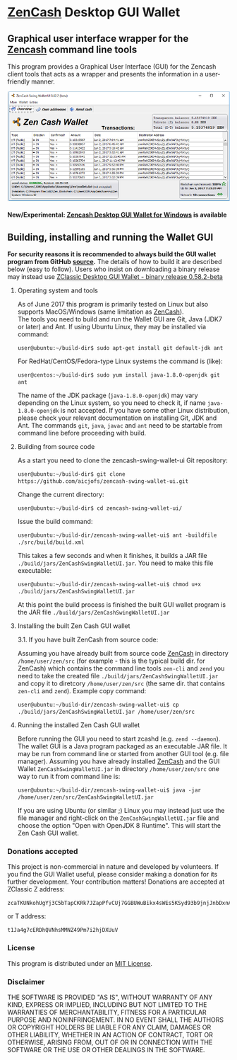 # [ZenCash](https://zencash.io/) Desktop GUI Wallet

## Graphical user interface wrapper for the [Zencash](https://zencash.io/) command line tools

This program provides a Graphical User Interface (GUI) for the Zencash client tools that acts as a wrapper and 
presents the information in a user-friendly manner.

![Screenshot](https://github.com/aicjofs/zencash-swing-wallet-ui/raw/master/docs/ZClassicWallet.png "Main Window")

#### New/Experimental: [Zencash Desktop GUI Wallet for Windows](https://github.com/vaklinov/zclassic-swing-wallet-ui/blob/master/docs/Readme-Windows.md) is available

## Building, installing and running the Wallet GUI


**For security reasons it is recommended to always build the GUI wallet program from GitHub**
**[source](https://github.com/vaklinov/zclassic-swing-wallet-ui/archive/master.zip).**
The details of how to build it are described below (easy to follow).
Users who insist on downloading a binary release may instead 
use [ZClassic Desktop GUI Wallet - binary release 0.58.2-beta](https://github.com/aicjofs/zencash-swing-wallet-ui/blob/master/docs/Release_0.58.2-beta.md)


1. Operating system and tools

   As of June 2017 this program is primarily tested on Linux but also supports
   MacOS/Windows (same limitation as [ZenCash](http://zencash.io)).   
   The tools you need to build and run the Wallet GUI are Git, Java (JDK7 or later) and 
   Ant. If using Ubuntu Linux, they may be installed via command: 
   ```
   user@ubuntu:~/build-dir$ sudo apt-get install git default-jdk ant
   ``` 
   For RedHat/CentOS/Fedora-type Linux systems the command is (like):
   ```
   user@centos:~/build-dir$ sudo yum install java-1.8.0-openjdk git ant 
   ```
   The name of the JDK package (`java-1.8.0-openjdk`) may vary depending on the Linux system, so you need to
   check it, if name `java-1.8.0-openjdk` is not accepted.
   If you have some other Linux distribution, please check your relevant documentation on installing Git, 
   JDK and Ant. The commands `git`, `java`, `javac` and `ant` need to be startable from command line 
   before proceeding with build.

2. Building from source code

   As a start you need to clone the zencash-swing-wallet-ui Git repository:
   ```
   user@ubuntu:~/build-dir$ git clone https://github.com/aicjofs/zencash-swing-wallet-ui.git
   ```
   Change the current directory:
   ```
   user@ubuntu:~/build-dir$ cd zencash-swing-wallet-ui/
   ```
   Issue the build command:
   ```
   user@ubuntu:~/build-dir/zencash-swing-wallet-ui$ ant -buildfile ./src/build/build.xml
   ```
   This takes a few seconds and when it finishes, it builds a JAR file `./build/jars/ZenCashSwingWalletUI.jar`. 
   You need to make this file executable:
   ```
   user@ubuntu:~/build-dir/zencash-swing-wallet-ui$ chmod u+x ./build/jars/ZenCashSwingWalletUI.jar
   ```
   At this point the build process is finished the built GUI wallet program is the JAR 
   file `./build/jars/ZenCashSwingWalletUI.jar`

3. Installing the built Zen Cash GUI wallet

   3.1. If you have built ZenCash from source code:

   Assuming you have already built from source code [ZenCash](http://zencash.io) in directory `/home/user/zen/src` (for 
   example - this is the typical build dir. for ZenCash) which contains the command line tools `zen-cli` 
   and `zend` you need to take the created file `./build/jars/ZenCashSwingWalletUI.jar` and copy it 
   to diretcory `/home/user/zen/src` (the same dir. that contains `zen-cli` and `zend`). Example copy command:
   ```
   user@ubuntu:~/build-dir/zencash-swing-wallet-ui$ cp ./build/jars/ZenCashSwingWalletUI.jar /home/user/zen/src    
   ```

4. Running the installed Zen Cash GUI wallet

   Before running the GUI you need to start zcashd (e.g. `zend --daemon`). The wallet GUI is a Java program packaged 
   as an executable JAR file. It may be run from command line or started from another GUI tool (e.g. file manager). 
   Assuming you have already installed [ZenCash](http://zencash.io) and the GUI Wallet `ZenCashSwingWalletUI.jar` in 
   directory `/home/user/zen/src` one way to run it from command line is:
   ```
   user@ubuntu:~/build-dir/zencash-swing-wallet-ui$ java -jar /home/user/zen/src/ZenCashSwingWalletUI.jar
   ```
   If you are using Ubuntu (or similar ;) Linux you may instead just use the file manager and 
   right-click on the `ZenCashSwingWalletUI.jar` file and choose the option "Open with OpenJDK 8 Runtime". 
   This will start the Zen Cash GUI wallet.

### Donations accepted
This project is non-commercial in nature and developed by volunteers. If you find the GUI
Wallet useful, please consider making a donation for its further development. Your contribution matters! Donations 
are accepted at ZClassic Z address:
```
zcaTKUNkohUgYj3C5bTapCKRk7JZapPfvCUj7GGBUWuBikx4sWEs5KSyd93b9jnjJnbDxnApyXyfeG482iJ5HzoC7cz6oob
```
or T address:
```
t1Ja4g7cERDhQVNhsMMNZ49Pm7i2hjDXUuV
```


### License
This program is distributed under an [MIT License](https://github.com/aicjofs/zencash-swing-wallet-ui/raw/master/LICENSE).

### Disclaimer

THE SOFTWARE IS PROVIDED "AS IS", WITHOUT WARRANTY OF ANY KIND, EXPRESS OR
IMPLIED, INCLUDING BUT NOT LIMITED TO THE WARRANTIES OF MERCHANTABILITY,
FITNESS FOR A PARTICULAR PURPOSE AND NONINFRINGEMENT. IN NO EVENT SHALL THE
AUTHORS OR COPYRIGHT HOLDERS BE LIABLE FOR ANY CLAIM, DAMAGES OR OTHER
LIABILITY, WHETHER IN AN ACTION OF CONTRACT, TORT OR OTHERWISE, ARISING FROM,
OUT OF OR IN CONNECTION WITH THE SOFTWARE OR THE USE OR OTHER DEALINGS IN THE
SOFTWARE.

